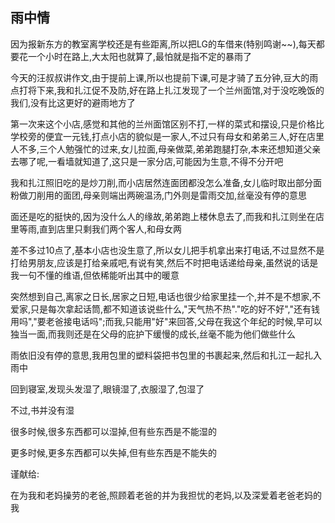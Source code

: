 ## 雨中情 ##

因为报新东方的教室离学校还是有些距离,所以把LG的车借来(特别鸣谢~~),每天都要花一个小时在路上,大太阳也就算了,最怕就是指不定的暴雨了
 
今天的汪叔叔讲作文,由于提前上课,所以也提前下课,可是才骑了五分钟,豆大的雨点打将下来,我和扎江促不及防,好在路上扎江发现了一个兰州面馆,对于没吃晚饭的我们,没有比这更好的避雨地方了
 
第一次来这个小店,感觉和其他的兰州面馆区别不打,一样的菜式和摆设,只是价格比学校旁的便宜一元钱,打点小店的貌似是一家人,不过只有母女和弟弟三人,好在店里人不多,三个人勉强忙的过来,女儿拉面,母亲做菜,弟弟跑腿打杂,本来还想知道父亲去哪了呢,一看墙就知道了,这只是一家分店,可能因为生意,不得不分开吧
 
我和扎江照旧吃的是炒刀削,而小店居然连面团都没怎么准备,女儿临时取出部分面粉做刀削用的面团,母亲则端出两碗温汤,门外则是雷雨交加,丝毫没有停的意思
 
面还是吃的挺快的,因为没什么人的缘故,弟弟跑上楼休息去了,而我和扎江则坐在店里等雨,直到店里只剩我们两个客人,和母女两
 
差不多过10点了,基本小店也没生意了,所以女儿把手机拿出来打电话,不过显然不是打给男朋友,应该是打给亲戚吧,有说有笑,然后不时把电话递给母亲,虽然说的话是我一句不懂的维语,但依稀能听出其中的暖意
 
突然想到自己,离家之日长,居家之日短,电话也很少给家里挂一个,并不是不想家,不爱家,只是每次拿起话筒,都不知道该说些什么,"天气热不热"."吃的好不好","还有钱用吗","要老爸接电话吗";而我,只能用"好"来回答,父母在我这个年纪的时候,早可以独当一面,而我则还是在父母的庇护下缓慢的成长,丝毫不能为他们做些什么
 
雨依旧没有停的意思,我用包里的塑料袋把书包里的书裹起来,然后和扎江一起扎入雨中
 
回到寝室,发现头发湿了,眼镜湿了,衣服湿了,包湿了
 
不过,书并没有湿
 
很多时候,很多东西都可以湿掉,但有些东西是不能湿的
 
更多时候,更多东西都可以失掉,但有些东西是不能失的
 
谨献给:
 
在为我和老妈操劳的老爸,照顾着老爸的并为我担忧的老妈,以及深爱着老爸老妈的我
